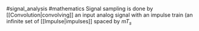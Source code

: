#signal_analysis #mathematics 
Signal sampling is done by [[Convolution|convolving]] an input analog signal with an impulse train (an infinite set of [[Impulse|impulses]] spaced by $mT_{s}$
